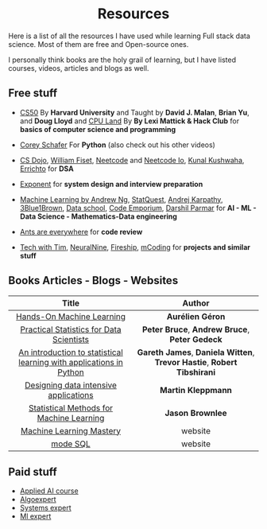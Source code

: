 <h1 align="center"> Resources </h1>

Here is a list of all the resources I have used while learning Full stack data science. Most of them are free and Open-source ones.

I personally think books are the holy grail of learning, but I have listed courses, videos, articles and blogs as well.

## Free stuff

- [CS50](https://pll.harvard.edu/course/cs50-introduction-computer-science) By **Harvard University** and Taught by **David J. Malan**, **Brian Yu**, and **Doug Lloyd** and [CPU Land](https://cpu.land/) By **By Lexi Mattick & Hack Club** for **basics of computer science and programming**

- [Corey Schafer](https://www.youtube.com/@coreyms) For **Python** (also check out his other videos)

- [CS Dojo](https://www.youtube.com/@CSDojo), [William Fiset](https://www.youtube.com/@WilliamFiset-videos), [Neetcode](https://www.youtube.com/@NeetCode) and [Neetcode Io](https://www.youtube.com/@NeetCodeIO), [Kunal Kushwaha](https://www.youtube.com/@KunalKushwaha), [Errichto](https://www.youtube.com/@Errichto) for **DSA**

- [Exponent](https://www.youtube.com/@tryexponent) for **system design and interview preparation**


- [Machine Learning by Andrew Ng](https://www.coursera.org/learn/machine-learning), [StatQuest](https://www.youtube.com/channel/UCtYLUTtgS3k1Fg4y5tAhLbw), [Andrej Karpathy](https://www.youtube.com/@AndrejKarpathy/featured), [3Blue1Brown](https://www.youtube.com/channel/UCYO_jab_esuFRV4b17AJtAw), [Data school](https://www.youtube.com/@dataschool), [Code Emporium](https://www.youtube.com/@CodeEmporium), [Darshil Parmar](https://www.youtube.com/@DarshilParmar) for **AI - ML - Data Science - Mathematics-Data engineering**

- [Ants are everywhere](https://www.youtube.com/@ants_are_everywhere) for **code review**

- [Tech with Tim](https://www.youtube.com/@TechWithTim),  [NeuralNine](https://www.youtube.com/@NeuralNine),  [Fireship](https://www.youtube.com/@Fireship),  [mCoding](https://www.youtube.com/@mCoding) for **projects and similar stuff**

## Books Articles - Blogs - Websites

| Title | Author |
| :---: | :---: | 
| [Hands-On Machine Learning](https://www.amazon.com/Hands-Machine-Learning-Scikit-Learn-TensorFlow/dp/1098125975/ref=sr_1_1?crid=3CDP8TML7C51S&keywords=Machine+learning&qid=1668994456&s=books&sprefix=machine+lear%2Cstripbooks-intl-ship%2C966&sr=1-1) | **Aurélien Géron** |
| [Practical Statistics for Data Scientists](https://www.amazon.in/Practical-Statistics-Data-Scientists-2e/dp/149207294X) | **Peter Bruce**, **Andrew Bruce**, **Peter Gedeck** |
| [An introduction to statistical learning with applications in Python](https://www.statlearning.com/) | **Gareth James**, **Daniela Witten**, **Trevor Hastie**, **Robert Tibshirani** |
| [Designing data intensive applications](https://www.amazon.in/Designing-Data-Intensive-Applications-Reliable-Maintainable/dp/9352135245) | **Martin Kleppmann** |
| [Statistical Methods for Machine Learning](https://machinelearningmastery.com/statistics_for_machine_learning/) | **Jason Brownlee** |
|[Machine Learning Mastery](https://machinelearningmastery.com/) | website |
| [ mode SQL](https://mode.com/sql-tutorial/) | website|

## Paid stuff

- [Applied AI course](https://www.appliedaicourse.com/)
- [Algoexpert](https://www.algoexpert.io/product) 
- [Systems expert](https://www.algoexpert.io/systems/product)
- [Ml expert](https://www.algoexpert.io/machine-learning/product)
